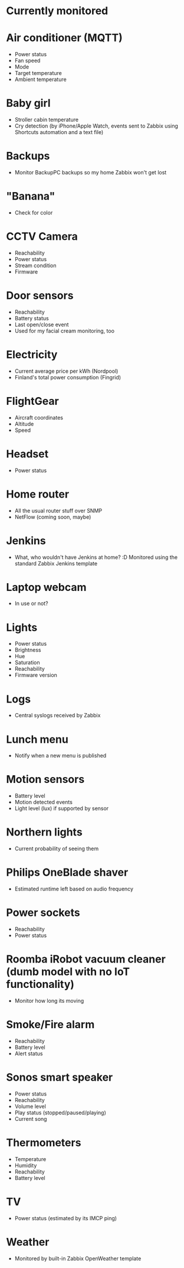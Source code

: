 # Currently monitored 

# Air conditioner (MQTT)
- Power status
- Fan speed
- Mode
- Target temperature
- Ambient temperature

# Baby girl
- Stroller cabin temperature
- Cry detection (by iPhone/Apple Watch, events sent to Zabbix using Shortcuts automation and a text file)

# Backups
- Monitor BackupPC backups so my home Zabbix won't get lost

# "Banana"
- Check for color

# CCTV Camera
- Reachability
- Power status
- Stream condition
- Firmware

# Door sensors
- Reachability 
- Battery status
- Last open/close event
- Used for my facial cream monitoring, too

# Electricity
- Current average price per kWh (Nordpool)
- Finland's total power consumption (Fingrid)

# FlightGear
- Aircraft coordinates
- Altitude
- Speed

# Headset
- Power status

# Home router
- All the usual router stuff over SNMP
- NetFlow (coming soon, maybe)

# Jenkins
- What, who wouldn't have Jenkins at home? :D Monitored using the standard Zabbix Jenkins template

# Laptop webcam
- In use or not?

# Lights
- Power status
- Brightness
- Hue
- Saturation
- Reachability
- Firmware version

# Logs
- Central syslogs received by Zabbix

# Lunch menu
- Notify when a new menu is published

# Motion sensors
- Battery level
- Motion detected events
- Light level (lux) if supported by sensor

# Northern lights
- Current probability of seeing them

# Philips OneBlade shaver
- Estimated runtime left based on audio frequency

# Power sockets
- Reachability
- Power status

# Roomba iRobot vacuum cleaner (dumb model with no IoT functionality)
- Monitor how long its moving

# Smoke/Fire alarm
- Reachability
- Battery level
- Alert status

# Sonos smart speaker
- Power status
- Reachability
- Volume level
- Play status (stopped/paused/playing)
- Current song

# Thermometers
- Temperature
- Humidity
- Reachability
- Battery level

# TV
- Power status (estimated by its IMCP ping)

# Weather
- Monitored by built-in Zabbix OpenWeather template

